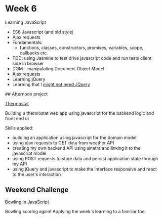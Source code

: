# Week 6

Learning JavaScript
- ES6 Javascript (and old style)
- Ajax requests
- Fundamentals:
  - functions, classes, constructors, promises, variables, scope, callbacks etc.
- TDD: using Jasmine to test drive javascript code and run tests client side in browser
- DOM - manipulating Document Object Model
- Ajax requests
- Learning jQuery
- Learning that I [might not need JQuery](http://youmightnotneedjquery.com/)

## Afternoon project

[Thermostat](https://github.com/AJ8GH/thermostat)

Building a thermostat web app using javascript for the backend logic and front end ui

Skills applied:
- building an application using javascript for the domain model
- using ajax requests to GET data from weather API
- creating my own backend API using sinatra and linking it to the javascript model
- using POST requests to store data and persist application state through my API
- using jQuery and javascript to make the interface responsive and react to the user's interaction

## Weekend Challenge

[Bowling in JavaScript](https://github.com/AJ8GH/bowling-challenge)

Bowling scoring again! Applying the week's learning to a familiar foe.
